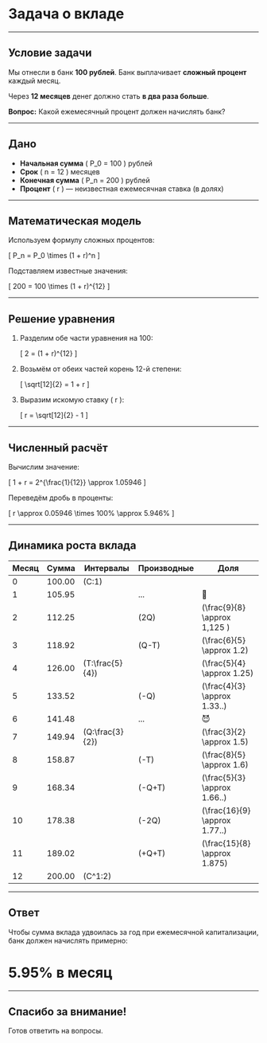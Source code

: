 # Задача о вкладе

---

## Условие задачи

Мы отнесли в банк **100 рублей**.
Банк выплачивает **сложный процент** каждый месяц.

Через **12 месяцев** денег должно стать **в два раза больше**.

**Вопрос:** Какой ежемесячный процент должен начислять банк?

---

## Дано

- **Начальная сумма** \( P_0 = 100 \) рублей
- **Срок** \( n = 12 \) месяцев
- **Конечная сумма** \( P_n = 200 \) рублей
- **Процент** \( r \) — неизвестная ежемесячная ставка (в долях)

---

## Математическая модель

Используем формулу сложных процентов:

\[
P_n = P_0 \times (1 + r)^n
\]

Подставляем известные значения:

\[
200 = 100 \times (1 + r)^{12}
\]

---

## Решение уравнения

1.  Разделим обе части уравнения на 100:

    \[
    2 = (1 + r)^{12}
    \]

2.  Возьмём от обеих частей корень 12-й степени:

    \[
    \sqrt[12]{2} = 1 + r
    \]

3.  Выразим искомую ставку \( r \):

    \[
    r = \sqrt[12]{2} - 1
    \]

---

## Численный расчёт

Вычислим значение:

\[
1 + r = 2^{\frac{1}{12}} \approx 1.05946
\]

Переведём дробь в проценты:

\[
r \approx 0.05946 \times 100\% \approx 5.946\%
\]

---

## Динамика роста вклада

| Месяц | Сумма  | Интервалы         | Производные | Доля                            |
| ----- | ------ | ----------------- | ----------- | ------------------------------- |
| 0     | 100.00 | \(C:1\)           |             |                                 |
| 1     | 105.95 |                   | ...         | 🤔                              |
| 2     | 112.25 |                   | \(2Q\)      | \(\frac{9}{8} \approx 1,125 \)  |
| 3     | 118.92 |                   | \(Q-T\)     | \(\frac{6}{5} \approx 1.2\)     |
| 4     | 126.00 | \(T:\frac{5}{4}\) |             | \(\frac{5}{4} \approx 1.25\)    |
| 5     | 133.52 |                   | \(-Q\)      | \(\frac{4}{3} \approx 1.33..\)  |
| 6     | 141.48 |                   | ...         | 😈                              |
| 7     | 149.94 | \(Q:\frac{3}{2}\) |             | \(\frac{3}{2} \approx 1.5\)     |
| 8     | 158.87 |                   | \(-T\)      | \(\frac{8}{5} \approx 1.6\)     |
| 9     | 168.34 |                   | \(-Q+T\)    | \(\frac{5}{3} \approx 1.66..\)  |
| 10    | 178.38 |                   | \(-2Q\)     | \(\frac{16}{9} \approx 1.77..\) |
| 11    | 189.02 |                   | \(+Q+T\)    | \(\frac{15}{8} \approx 1.875\)  |
| 12    | 200.00 | \(C^1:2\)         |             |                                 |

---

## Ответ

Чтобы сумма вклада удвоилась за год при ежемесячной капитализации, банк должен начислять примерно:

# **5.95% в месяц**

---

## Спасибо за внимание!

Готов ответить на вопросы.
